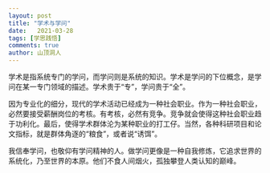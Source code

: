 ```yaml
---
layout: post
title: "学术与学问"
date:   2021-03-28
tags: [学思践悟]
comments: true
author: 山顶洞人
---
```


学术是指系统专门的学问，而学问则是系统的知识。学术是学问的下位概念，是学问在某一专门领域的描述。学术贵于“专”，学问贵于“全”。

因为专业化的细分，现代的学术活动已经成为一种社会职业。作为一种社会职业，必然要接受薪酬岗位的考核。有考核，必然有竞争。竞争就会使得这种社会职业趋于功利化。最后，使得学术群体沦为某种职业的打工仔。当然，各种科研项目和论文指标，就是群体角逐的“粮食”，或者说“诱饵”。

我信奉学问，也敬仰有学问精神的人。做学问更像是一种自我修炼，它追求世界的系统化，乃至世界的本原。他们不食人间烟火，孤独攀登人类认知的巅峰。